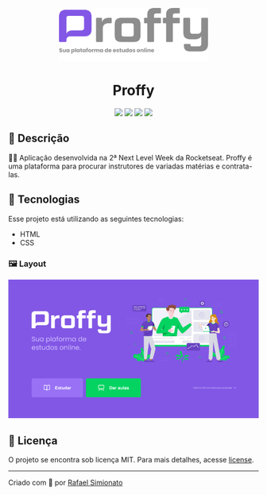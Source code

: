 <p align='center'><img width='300' src="./images/proffy-git.png"/></p>
<h1 align='center'>Proffy</h1>
<p align='center'>
<img src="https://img.shields.io/github/repo-size/rafaasimi/proffy-nextlevelweek">
<img src="https://img.shields.io/github/languages/count/rafaasimi/proffy-nextlevelweek">
<img src="https://img.shields.io/github/last-commit/rafaasimi/proffy-nextlevelweek">
<img src="https://img.shields.io/github/license/rafaasimi/proffy-nextlevelweek">
</p>

## 🔖 Descrição
<p>👨‍🏫 Aplicação desenvolvida na 2ª Next Level Week da Rocketseat. Proffy é uma plataforma para procurar instrutores de variadas matérias e contrata-las.<p>

## 🚀 Tecnologias
Esse projeto está utilizando as seguintes tecnologias:
- HTML
- CSS

<h3>🖼 Layout</h3>
<img src="/images/proffy-layout.PNG">

## 📝 Licença
<p>O projeto se encontra sob licença MIT. Para mais detalhes, acesse <a href='LICENSE'>license<a>.</p>

---
<p>Criado com 💙 por <a href='https://github.com/rafaasimi/' target='_blank'>Rafael Simionato</a></p>